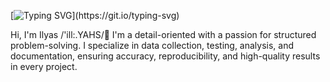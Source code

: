 [![Typing SVG](https://readme-typing-svg.demolab.com?font=Fira+Code&pause=1000&color=AD29F7&width=435&lines=Ny'alotha+is+but+a+sleep+away...)](https://git.io/typing-svg)

Hi, I'm Ilyas /'ill:.YAHS/👋
I'm a detail-oriented with a passion for structured problem-solving. I specialize in data collection, testing, analysis, and documentation, ensuring accuracy, reproducibility, and high-quality results in every project.
